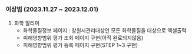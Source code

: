 
### 이상범 (2023.11.27 ~ 2023.12.01)



1. 화학 알리미
	- 화학물질정보 페이지 : 창원시관리대상인 모든 화학물질을 대상으로 엑셀출력
	- 피해영향범위 평가 조회 페이지 구현(아직 완료되지않음)
	- 피해영향범위 평가 등록 페이지 구현(STEP 1~3 구현) 